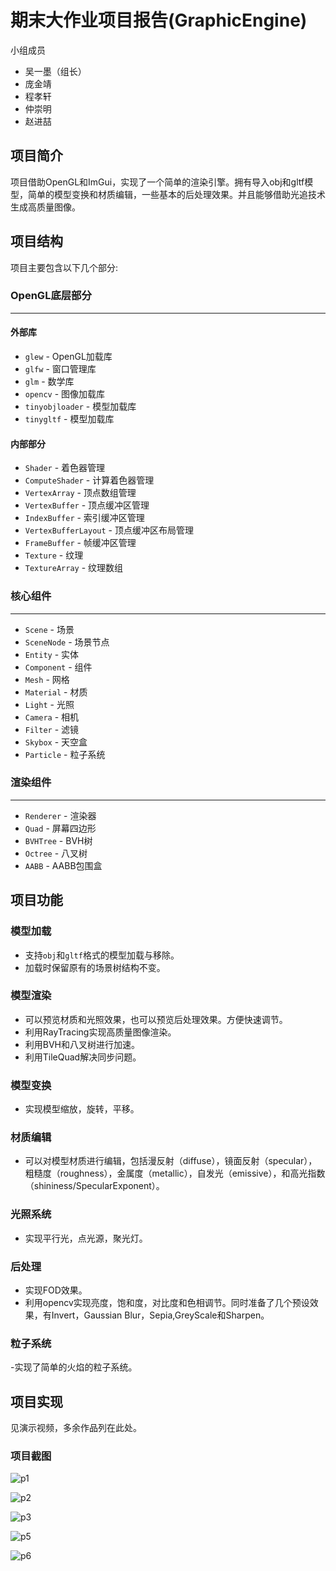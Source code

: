 # 期末大作业项目报告(GraphicEngine)
小组成员
- 吴一墨（组长）
- 庞金靖
- 程孝轩
- 仲崇明
- 赵进喆
## 项目简介
项目借助OpenGL和ImGui，实现了一个简单的渲染引擎。拥有导入obj和gltf模型，简单的模型变换和材质编辑，一些基本的后处理效果。并且能够借助光追技术生成高质量图像。
## 项目结构
项目主要包含以下几个部分:

### OpenGL底层部分
---
#### 外部库
- `glew` - OpenGL加载库
- `glfw` - 窗口管理库
- `glm` - 数学库
- `opencv` - 图像加载库
- `tinyobjloader` - 模型加载库
- `tinygltf` - 模型加载库

#### 内部部分
- `Shader` - 着色器管理
- `ComputeShader` - 计算着色器管理
- `VertexArray` - 顶点数组管理
- `VertexBuffer` - 顶点缓冲区管理
- `IndexBuffer` - 索引缓冲区管理
- `VertexBufferLayout` - 顶点缓冲区布局管理
- `FrameBuffer` - 帧缓冲区管理
- `Texture` - 纹理
- `TextureArray` - 纹理数组

### 核心组件
---
- `Scene` - 场景
- `SceneNode` - 场景节点
- `Entity` - 实体
- `Component` - 组件
- `Mesh` - 网格
- `Material` - 材质
- `Light` - 光照
- `Camera` - 相机
- `Filter` - 滤镜
- `Skybox` - 天空盒
- `Particle` - 粒子系统

### 渲染组件
---
- `Renderer` - 渲染器
- `Quad` - 屏幕四边形
- `BVHTree` - BVH树
- `Octree` - 八叉树
- `AABB` - AABB包围盒

## 项目功能

### 模型加载
- 支持`obj`和`gltf`格式的模型加载与移除。
- 加载时保留原有的场景树结构不变。

### 模型渲染
- 可以预览材质和光照效果，也可以预览后处理效果。方便快速调节。
- 利用RayTracing实现高质量图像渲染。
- 利用BVH和八叉树进行加速。
- 利用TileQuad解决同步问题。

### 模型变换
- 实现模型缩放，旋转，平移。
### 材质编辑
- 可以对模型材质进行编辑，包括漫反射（diffuse），镜面反射（specular），粗糙度（roughness），金属度（metallic），自发光（emissive），和高光指数（shininess/SpecularExponent）。

### 光照系统
- 实现平行光，点光源，聚光灯。

### 后处理
- 实现FOD效果。
- 利用opencv实现亮度，饱和度，对比度和色相调节。同时准备了几个预设效果，有Invert，Gaussian Blur，Sepia,GreyScale和Sharpen。
### 粒子系统
-实现了简单的火焰的粒子系统。

## 项目实现
见演示视频，多余作品列在此处。
### 项目截图

![p1](pictures/97fcacfbe5ad795e09d8da48c16e345.png)


![p2](pictures/8960c19355f31309bee7b165e36c9c7.png)  


![p3](pictures/47133ecd8442feb06f846440058856f.png)


![p5](pictures/74375dc7763a8100f6c8fd09dbbdbf8.jpg)


![p6](pictures/beb1dcb75d3d96a5302eb5568af5b17.png)






